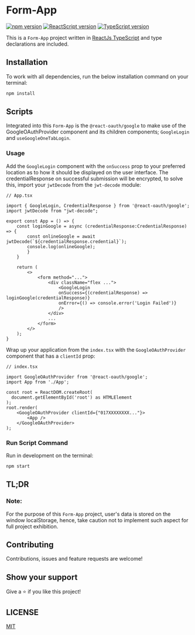 # Form-App

[![npm version](https://img.shields.io/badge/npm-9.8.1-brightgreen)](https://img.shields.io/badge/npm-9.8.1-brightgreen)
[![ReactScript version](https://img.shields.io/badge/ReactScript-5.0.1-skyblue)](https://img.shields.io/badge/ReactScript-5.0.1-skyblue)
[![TypeScript version](https://img.shields.io/badge/TypeScript-4.9.5-blue)](https://img.shields.io/badge/TypeScript-4.9.5-blue)

This is a `Form-App` project written in [ReactJs TypeScript](https://github.com/facebook/create-react-app) and type declarations are included.

## Installation
To work with all dependencies, run the below installation command on your terminal:

```sh
npm install
```

## Scripts
Integrated into this `Form-App` is the `@react-oauth/google` to make use of the GoogleOAuthProvider component and its children components; `GoogleLogin` and `useGoogleOneTabLogin`.

### Usage
Add the `GoogleLogin` component with the `onSuccess` prop to your preferred location as to how it should be displayed on the user interface. The credentialResponse on successful submission will be encrypted, to solve this, import your `jwtDecode` from the `jwt-decode` module: 

```tsx
// App.tsx

import { GoogleLogin, CredentialResponse } from '@react-oauth/google';
import jwtDecode from "jwt-decode";

export const App = () => {
    const loginGoogle = async (credentialResponse:CredentialResponse) => {
        const onlineGoogle = await jwtDecode(`${credentialResponse.credential}`);
        console.log(onlineGoogle);
        }
    }

    return (
        <>
            <form method="...">
                <div className="flex ...">
                    <GoogleLogin
                    onSuccess={(credentialResponse) => loginGoogle(credentialResponse)}
                    onError={() => console.error('Login Failed')}
                    />
                </div>
                ...
            </form>
        </>
    );
}

```
Wrap up your application from the `index.tsx` with the `GoogleOAuthProvider` component that has a `clientId` prop:

```tsx
// index.tsx

import GoogleOAuthProvider from '@react-oauth/google';
import App from './App';

const root = ReactDOM.createRoot(
  document.getElementById('root') as HTMLElement
);
root.render(
    <GoogleOAuthProvider clientId={"017XXXXXXXX..."}>
        <App />
    </GoogleOAuthProvider>
);

```

### Run Script Command
Run in development on the terminal:

```sh
npm start
```

## TL;DR
### Note:
For the purpose of this `Form-App` project, user's data is stored on the window localStorage, hence, take caution not to implement such aspect for full project exhibition.

## Contributing

Contributions, issues and feature requests are welcome!

## Show your support

Give a ⭐️ if you like this project!

## LICENSE

[MIT](./LICENSE)